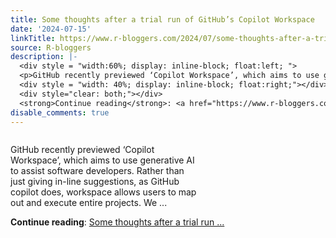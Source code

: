 ```yaml
---
title: Some thoughts after a trial run of GitHub’s Copilot Workspace
date: '2024-07-15'
linkTitle: https://www.r-bloggers.com/2024/07/some-thoughts-after-a-trial-run-of-githubs-copilot-workspace/
source: R-bloggers
description: |-
  <div style = "width:60%; display: inline-block; float:left; ">
  <p>GitHub recently previewed ‘Copilot Workspace’, which aims to use generative AI to assist software developers. Rather than just giving in-line suggestions, as GitHub copilot does, workspace allows users to map out and execute entire projects. We ...</p></div>
  <div style = "width: 40%; display: inline-block; float:right;"></div>
  <div style="clear: both;"></div>
  <strong>Continue reading</strong>: <a href="https://www.r-bloggers.com/2024/07/some-thoughts-after-a-trial-run-of-githubs-copilot-workspace/">Some thoughts after a trial run ...
disable_comments: true
---
```

<div style = "width:60%; display: inline-block; float:left; ">
<p>GitHub recently previewed ‘Copilot Workspace’, which aims to use generative AI to assist software developers. Rather than just giving in-line suggestions, as GitHub copilot does, workspace allows users to map out and execute entire projects. We ...</p></div>
<div style = "width: 40%; display: inline-block; float:right;"></div>
<div style="clear: both;"></div>
<strong>Continue reading</strong>: <a href="https://www.r-bloggers.com/2024/07/some-thoughts-after-a-trial-run-of-githubs-copilot-workspace/">Some thoughts after a trial run ...